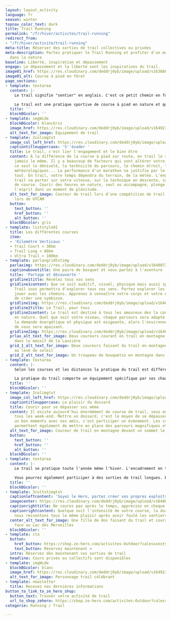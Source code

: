```yaml
---
layout: layout_activity
language: fr
season: winter
topnav_color_text: dark
title: Trail Running
permalink: "/fr/hiver/activites/trail-running"
redirect_from:
- "/fr/hiver/activite/trail-running"
meta-title: Réserver des sorties de trail collectives ou privées
meta-description: Partez pratiquer le Trail Running et profiter d'un moment sportif
  dans la nature
baseline: Liberté, inspiration et dépassement
engage: Le dépassement et la liberté sont les inspirations du trail.
image01_href: https://res.cloudinary.com/deddrj0yb/image/upload/v1638883629/website/summer/Trail-foret-seul_ofxowi.jpg
image01_alt: Course à pied en fôret
page_sections:
- template: textarea
  content: |-
    Le trail signifie "sentier" en anglais. C'est ce petit chemin en forêt, en montagne ou dans la jungle qui monte et qui descend, qui tourne et vivote. Ce petit chemin parfois technique, raide, lisse ou rempli de cailloux ou de racines.

    Le trail est une pratique sportive de course à pied en nature et quelques fois dans le milieu urbain. Quelle que soit la course, il présentera du dénivelé. C'est-à-dire que vous trouverez des montées et des descentes.
  title: ''
  blockBGcolor: ''
- template: imgWide
  blockBGcolor: blancGris
  image_href: https://res.cloudinary.com/deddrj0yb/image/upload/v1649234220/website/assets/Recadr%C3%A9es/trail.png
  alt_text_for_image: Equipement de trail
- template: 2colimgtxt
  image_col_left_href: https://res.cloudinary.com/deddrj0yb/image/upload/v1640069842/website/summer/IMG_20210716_180932_893_spbn5s.jpg
  captiontitleuppercase: 'S''évader '
  title: Le trail, c'est lier l'engagement et le bien être
  content: À la différence de la course à pied sur route, en trail le rythme n'est
    jamais le même. Il y a beaucoup de facteurs qui vont altérer votre vitesse. Que
    ce soit le dénivelé, la technicité du parcours, le chemin étroit, les conditions
    météorologiques... La performance d'un marathon se justifie par le temps et c'est
    tout. En trail, votre temps dépendra du terrain, de la météo. L'engagement en
    trail va porter sur votre vitesse, sur la technique en descente, sur votre gestion
    de course. Courir des heures en nature, seul ou accompagné, plonge le corps et
    l'esprit dans un moment de plénitude.
  alt_text_for_image: Coureur de trail lors d'une compétition de trail dans les montagnes
    lors de UTCAM
  button:
    text_button: ''
    href_button: ''
    alt_button: ''
  blockBGcolor: gris
- template: liststyle01
  title: Les différentes courses
  item:
  - 'Kilomètre Verticaux '
  - Trail Court < 30km
  - Trail Long < 80km
  - Ultra Trail > 100km
- template: parlaxgridtxtimg
  parlaximg: https://res.cloudinary.com/deddrj0yb/image/upload/v1640072271/website/summer/IMG_20200627_113908_kkfmdk.jpg
  captionabovetitle: Une paire de basquet et vous partez à l'aventure
  title: 'Partage et découverte '
  gridline1title: Révélez tous vos sens
  gridline1content: Que ce soit auditif, visuel, physique mais aussi spirituel, le
    Trail vous permettra d'explorer tous vos sens. Partez explorer les chemins et
    jouer avec les chemins. Apprenez à connaître votre corps et votre esprit afin
    de créer une symbiose.
  gridline1img: https://res.cloudinary.com/deddrj0yb/image/upload/v1640072271/website/summer/IMG_20200627_060750_fwezp1.jpg
  gridline2title: Le Trail, pour tous
  gridline2content: Le trail est destiné à tous les amoureux des la course à pied
    en nature. Quel que soit votre niveau, chaque parcours sera adapté au votre. Si
    la demande énergétique et physique est exigeante, alors l'environnement lui autour
    de vous sera apaisant.
  gridline2img: https://res.cloudinary.com/deddrj0yb/image/upload/v1640072272/website/summer/IMG_20200528_132727_fnpain.jpg
  prlax_alt_text_for_image: Deux coureurs courant en trail en montagne sur la neige
    dans le massif de la Lauzière
  grid_1_alt_text_for_image: Deux coureurs faisant du trail en montagne sur une crête
    au levé de soleil
  grid_2_alt_text_for_image: Un troupeau de bouquetin en montagne dans le Mercantour
- template: textarea
  content: |-
    Selon les courses et les distances la pratique du trail est différente. Plus la course est courte, plus l'engagement physique sera important. À l’inverse, plus la distance est longue, plus l'engagement mental sera important. Le trail, en plus de son aspect physiologique et physique, demandera une part très importante du mental, de gestion de course et d'alimentation. Ce sont autant de paramètres qui rendent cette pratique encore plus intéressante et riche.

    La pratique du trail comporte un équipement spécifique par ses chaussures, ses vêtements, ses sacs à dos d'hydratation, le port de bâtons etc.
  title: ''
  blockBGcolor: ''
- template: 2colimgtxt
  image_col_left_href: https://res.cloudinary.com/deddrj0yb/image/upload/v1640072272/website/summer/IMG_20200809_090044_skturv.jpg
  captiontitleuppercase: Le plaisir du dossard
  title: Courir pour se dépasser soi même
  content: Il existe aujourd'hui énormément de course de trail, vous en trouverez
    tous les week-end. Mettre un dossard, c'est le moyen de se dépasser, de passer
    un bon moments avec ses amis, c'est participer un évènement. Les compétitions
    permettent également de mettre en place des parcours magnifiques et uniques.
  alt_text_for_image: Coureur de trail en montagne devant un sommet le cheval noir
  button:
    text_button: ''
    href_button: ''
    alt_button: ''
  blockBGcolor: ''
- template: textarea
  content: |-
    Le trail se pratique toute l'année même l'hiver. L'encadrement en trail est idéal si vous souhaitez progresser, découvrir et partager. Un coach en trail running vous permettra d'évoluer et de progresser que ce soit en montée, en descente, sur plat. Cela pourra se travailler sur des séances dîtes spécifiques.

    Vous pourrez également participer à des sorties de trail longues. Elles permettront de découvrir un lieu, un environnement avec un groupe.
  title: ''
  blockBGcolor: ''
- template: 3coltxtimgtxt
  captionleftcontent: 'Soyez le Hero, partez créer vos propres exploits '
  imagecenter: https://res.cloudinary.com/deddrj0yb/image/upload/v1640072272/website/summer/IMG20210813131314_aotkis.jpg
  captionrighttitle: Ne courez pas après le temps, appréciez en chaque secondes
  captionrightcontent: Quelque soit l'intensité de votre course, la durée et la difficulté,
    nous ressentons tous le même plaisir après avoir foulé les sentiers.
  center_alt_text_for_image: Une fille de dos faisant du trail et courant en montagne
    face au Lac des Merveilles
  blockBGcolor: ''
- template: cta
  button:
    href_button: https://shop.ze-hero.com/activites-Outdoor?calessonstype=all&catypegenderlistsummer=all&calessonsactivitytype=Trail&start-date=
    text_button: Réservez maintenant >
  intro: Réservez dès maintenant vos sorties de trail
  headline: Cours privés ou collectifs sont disponibles
- template: imgWide
  blockBGcolor: blanc
  image_href: https://res.cloudinary.com/deddrj0yb/image/upload/v1649238382/website/assets/Personnages%20poses/Poses%20format%20large/Trail_Running.png
  alt_text_for_image: Personnage trail célébrant
- template: newsletter
  title: Recevez nos dernières informations
button_to_link_to_ze_hero_shop:
  button_text: Trouver votre activité de trail
  url_to_shop_zehero: https://shop.ze-hero.com/activites-Outdoor?calessonstype=all&catypegenderlistsummer=all&calessonsactivitytype=Trail&start-date=
categorie: Running / Trail

---
```


